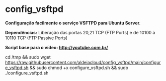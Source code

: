 # config_vsftpd
<b>Configuração facilmente o serviço VSFTPD para Ubuntu Server.</b>

<b>Dependências:</b> Liberação das portas 20,21 TCP (FTP Ports) e de 10100 à 10110 TCP (FTP Passive Ports)

<b>Script base para o vídeo: http://youtube.com.br/</b>

cd /tmp && sudo wget https://raw.githubusercontent.com/aldeiacloud/config_vsftpd/main/configure_vsftpd.sh && sudo chmod +x configure_vsftpd.sh && sudo ./configure_vsftpd.sh 
